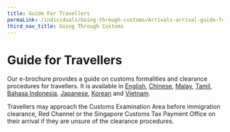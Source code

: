 ```yaml
---
title: Guide For Travellers 
permaLink: /individuals/Going-through-customs/Arrivals-arrival-guide-for-travellers
third_nav_title: Going Through Customs
---
```


# Guide for Travellers

Our e-brochure provides a guide on customs formalities and clearance procedures for travellers. It is available in  [English](https://www.customs.gov.sg/-/media/singapore-custom-brochureenglish-1-april-2019.pdf?la=en&hash=F07270049E1CF495559D4A03223E2200C0085C2A),  [Chinese](https://www.customs.gov.sg/-/media/guide-to-travellers-chinese.pdf?la=en&hash=7ED0869B68EBED86A96B21D47860ECB0AD0132A9),  [Malay](https://www.customs.gov.sg/-/media/guide-to-travellers-malay.pdf?la=en&hash=C8F565C962B5BBF30083CD2FFF736DA587D4E530),  [Tamil](https://www.customs.gov.sg/-/media/guide-to-travellers-tamil.pdf?la=en&hash=E064B5FCEBFF669738B82422319BCBED39EF0F22),  [Bahasa Indonesia](https://www.customs.gov.sg/-/media/guide-to-travellers-bahasa-indonesia.pdf?la=en&hash=18D543661B204708ADE96E95EFA96B06C7BB644A),  [Japanese](https://www.customs.gov.sg/-/media/guide-to-travellers-japanese.pdf?la=en&hash=229E3DDFF10E86FD6CAAF650C1ED7BD5EBF8A25D),  [Korean](https://www.customs.gov.sg/-/media/guide-to-travellers-korean.pdf?la=en&hash=93E49A260EBBD341820E08875F489F17564DC081) and  [Vietnam](https://www.customs.gov.sg/-/media/guide-to-travellers-vietnam.pdf?la=en&hash=8DEEF47581E2B5F5455AE5EDD2AD8246829B95C8).

Travellers may approach the Customs Examination Area before immigration clearance, Red Channel or the Singapore Customs Tax Payment Office on their arrival if they are unsure of the clearance procedures.







